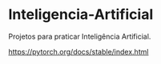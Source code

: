 # Inteligencia-Artificial
Projetos para praticar Inteligência Artificial.

https://pytorch.org/docs/stable/index.html
